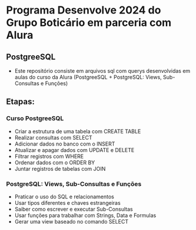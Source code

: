 # Programa Desenvolve 2024 do Grupo Boticário em parceria com Alura

## PostgreeSQL 
- Este repositório consiste em arquivos sql com querys desenvolvidas em aulas do curso da Alura (PostgreeSQL + PostgreSQL: Views, Sub-Consultas e Funções)

## Etapas:
### Curso PostgreeSQL
- Criar a estrutura de uma tabela com CREATE TABLE
- Realizar consultas com SELECT
- Adicionar dados no banco com o INSERT
- Atualizar e apagar dados com UPDATE e DELETE
- Filtrar registros com WHERE
- Ordenar dados com o ORDER BY
- Juntar registros de tabelas com JOIN

### PostgreSQL: Views, Sub-Consultas e Funções
- Praticar o uso do SQL e relacionamentos
- Usar tipos diferentes e chaves estrangeiras
- Saiber como escrever e executar Sub-Consultas
- Usar funções para trabalhar com Strings, Data e Formulas
- Gerar uma view baseado no comando SELECT




